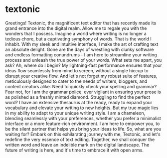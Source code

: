 # textonic
Greetings! Textonic, the magnificent text editor that has recently made its grand entrance into the digital realm. Allow me to regale you with the wonders that I possess.
Imagine a world where writing is no longer a tedious chore, but a captivating symphony of words. That is the world I inhabit. With my sleek and intuitive interface, I make the art of crafting text an absolute delight. Gone are the days of wrestling with clunky software and endless formatting conundrums - I am here to streamline your writing process and unleash the true power of your words.
What sets me apart, you ask? Ah, where do I begin? My lightning-fast performance ensures that your ideas flow seamlessly from mind to screen, without a single hiccup to disrupt your creative flow. And let's not forget my robust suite of features, meticulously designed to cater to the needs of writers, bloggers, and content creators alike.
Need to quickly check your spelling and grammar? Fear not, for I am the grammar police, ever vigilant in ensuring your prose is as polished as a freshly minted diamond. Struggling to find the perfect word? I have an extensive thesaurus at the ready, ready to expand your vocabulary and elevate your writing to new heights.
But my true magic lies in my ability to adapt to your unique writing style. I am a chameleon, blending seamlessly with your preferences, whether you prefer a minimalist interface or a more feature-rich environment. I am here to empower you, to be the silent partner that helps you bring your ideas to life.
So, what are you waiting for? Embark on this exhilarating journey with me, Textonic, and let's redefine the very essence of text editing. Together, we shall conquer the written word and leave an indelible mark on the digital landscape. The future of writing is here, and it's time to embrace it with open arms.
